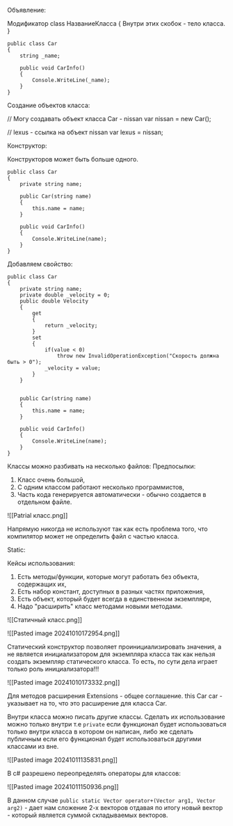 Объявление:

Модификатор class НазваниеКласса
{
	Внутри этих скобок - тело класса.
}

```
public class Car
{
	string _name;

	public void CarInfo()
	{
		Console.WriteLine(_name);
	}
}
```

Создание объектов класса:

// Могу создавать объект класса Car - nissan
var nissan = new Car();

// lexus - ссылка на объект nissan
var lexus = nissan;

Конструктор:

Конструкторов может быть больше одного.

```
public class Car
{
	private string name;

	public Car(string name)
	{
		this.name = name;
	}

	public void CarInfo()
	{
		Console.WriteLine(name);
	}
}
```

Добавляем свойство:

```
public class Car
{
	private string name;
	private double _velocity = 0;
	public double Velocity
	{
		get
		{
			return _velocity;
		}
		set
		{
			if(value < 0)
				throw new InvalidOperationException("Скорость должна быть > 0");
			_velocity = value;
		}
	}


	public Car(string name)
	{
		this.name = name;
	}

	public void CarInfo()
	{
		Console.WriteLine(name);
	}
}
```

Классы можно разбивать на несколько файлов:
Предпосылки:
1. Класс очень большой,
2. С одним классом работают несколько программистов,
3. Часть кода генерируется автоматически - обычно создается в отдельном файле.

![[Patrial класс.png]]

Напрямую никогда не используют так как есть проблема того, что компилятор может не определить файл с частью класса.

Static:

Кейсы использования:
1. Есть методы/функции, которые могут работать без объекта, содержащих их,
2. Есть набор констант, доступных в разных частях приложения,
3. Есть объект, который будет всегда в единственном экземпляре,
4. Надо "расширить" класс методами новыми методами.

![[Статичный класс.png]]

![[Pasted image 20241010172954.png]]

Статический конструктор позволяет проинициализировать значения, а не является инициализатором для экземпляра класса так как нельзя создать экземпляр статического класса.
То есть, по сути дела играет только роль инициализатора!!!

![[Pasted image 20241010173332.png]]

Для методов расширения Extensions - общее соглашение.
this Car car - указывает на то, что это расширение для класса Car.

Внутри класса можно писать другие классы. Сделать их использование можно только внутри т.е `private` если функционал будет использоваться только внутри класса в котором он написан, либо же сделать публичным если его функционал будет использоваться другими классами из вне.

![[Pasted image 20241011135831.png]]

В c# разрешено переопределять операторы для классов:

![[Pasted image 20241011150936.png]]

В данном случае `public static Vector operator+(Vector arg1, Vector arg2)` - дает нам сложение 2-х векторов отдавая по итогу новый вектор - который является суммой складываемых векторов.
